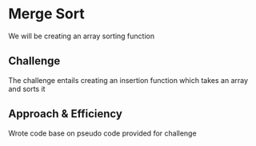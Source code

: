 # Merge Sort
We will be creating an array sorting function
## Challenge
The challenge entails creating an insertion function which takes an array and sorts it
## Approach & Efficiency
Wrote code base on pseudo code provided for challenge